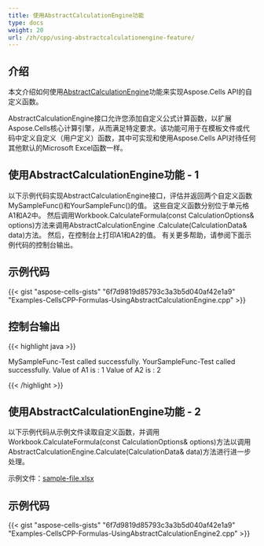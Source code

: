 ```yaml
---
title: 使用AbstractCalculationEngine功能
type: docs
weight: 20
url: /zh/cpp/using-abstractcalculationengine-feature/
---
```



## **介绍**
本文介绍如何使用[AbstractCalculationEngine](https://reference.aspose.com/cells/cpp/aspose.cells/abstractcalculationengine/)功能来实现Aspose.Cells API的自定义函数。

AbstractCalculationEngine接口允许您添加自定义公式计算函数，以扩展Aspose.Cells核心计算引擎，从而满足特定要求。该功能可用于在模板文件或代码中定义自定义（用户定义）函数，其中可实现和使用Aspose.Cells API对待任何其他默认的Microsoft Excel函数一样。

## **使用AbstractCalculationEngine功能 - 1**

以下示例代码实现AbstractCalculationEngine接口，评估并返回两个自定义函数MySampleFunc()和YourSampleFunc()的值。 这些自定义函数分别位于单元格A1和A2中。 然后调用Workbook.CalculateFormula(const CalculationOptions& options)方法来调用AbstractCalculationEngine .Calculate(CalculationData& data)方法。 然后，在控制台上打印A1和A2的值。 有关更多帮助，请参阅下面示例代码的控制台输出。 

## **示例代码**

{{< gist "aspose-cells-gists" "6f7d9819d85793c3a3b5d040af42e1a9" "Examples-CellsCPP-Formulas-UsingAbstractCalculationEngine.cpp" >}}


## **控制台输出**
{{< highlight java >}}

MySampleFunc-Test called successfully.
YourSampleFunc-Test called successfully.
Value of A1 is : 1
Value of A2 is : 2

{{< /highlight >}}

## **使用AbstractCalculationEngine功能 - 2**

以下示例代码从示例文件读取自定义函数，并调用Workbook.CalculateFormula(const CalculationOptions& options)方法以调用AbstractCalculationEngine.Calculate(CalculationData& data)方法进行进一步处理。

示例文件：[sample-file.xlsx](sample-file.xlsx)

## **示例代码**

{{< gist "aspose-cells-gists" "6f7d9819d85793c3a3b5d040af42e1a9" "Examples-CellsCPP-Formulas-UsingAbstractCalculationEngine2.cpp" >}}
